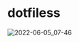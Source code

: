 # dotfiless

![2022-06-05_07-46](https://user-images.githubusercontent.com/73101494/172032125-8cf48e1e-fd8a-4a7c-b648-41db8692ed4f.png)
